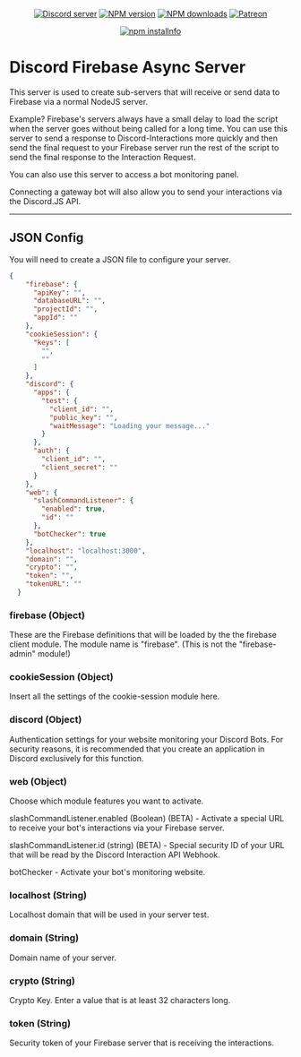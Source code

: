 <div align="center">
<p>
    <a href="https://discord.gg/TgHdvJd"><img src="https://img.shields.io/discord/413193536188579841?color=7289da&logo=discord&logoColor=white" alt="Discord server" /></a>
    <a href="https://www.npmjs.com/package/@tinypudding/discord-firebase-async-server"><img src="https://img.shields.io/npm/v/@tinypudding/discord-firebase-async-server.svg?maxAge=3600" alt="NPM version" /></a>
    <a href="https://www.npmjs.com/package/@tinypudding/discord-firebase-async-server"><img src="https://img.shields.io/npm/dt/@tinypudding/discord-firebase-async-server.svg?maxAge=3600" alt="NPM downloads" /></a>
    <a href="https://www.patreon.com/JasminDreasond"><img src="https://img.shields.io/badge/donate-patreon-F96854.svg" alt="Patreon" /></a>
</p>
<p>
    <a href="https://nodei.co/npm/@tinypudding/discord-firebase-async-server/"><img src="https://nodei.co/npm/@tinypudding/discord-firebase-async-server.png?downloads=true&stars=true" alt="npm installnfo" /></a>
</p>
</div>

# Discord Firebase Async Server
This server is used to create sub-servers that will receive or send data to Firebase via a normal NodeJS server.

Example? Firebase's servers always have a small delay to load the script when the server goes without being called for a long time. You can use this server to send a response to Discord-Interactions more quickly and then send the final request to your Firebase server run the rest of the script to send the final response to the Interaction Request.

You can also use this server to access a bot monitoring panel.

Connecting a gateway bot will also allow you to send your interactions via the Discord.JS API.

<hr/>

## JSON Config
You will need to create a JSON file to configure your server.
```json
{
    "firebase": {
      "apiKey": "",
      "databaseURL": "",
      "projectId": "",
      "appId": ""
    },
    "cookieSession": {
      "keys": [
        "",
        ""
      ]
    },
    "discord": {
      "apps": {
        "test": {
          "client_id": "",
          "public_key": "",
          "waitMessage": "Loading your message..."
        }
      },
      "auth": {
        "client_id": "",
        "client_secret": ""
      }
    },
    "web": {
      "slashCommandListener": {
        "enabled": true,
        "id": ""
      },
      "botChecker": true
    },
    "localhost": "localhost:3000",
    "domain": "",
    "crypto": "",
    "token": "",
    "tokenURL": ""
  }
  ```

### firebase (Object)
These are the Firebase definitions that will be loaded by the the firebase client module. The module name is "firebase". (This is not the "firebase-admin" module!)

### cookieSession (Object)
Insert all the settings of the cookie-session module here.

### discord (Object)
Authentication settings for your website monitoring your Discord Bots. 
For security reasons, it is recommended that you create an application in Discord exclusively for this function.

### web (Object)
Choose which module features you want to activate.

slashCommandListener.enabled (Boolean) (BETA) - Activate a special URL to receive your bot's interactions via your Firebase server.

slashCommandListener.id (string) (BETA) - Special security ID of your URL that will be read by the Discord Interaction API Webhook.

botChecker - Activate your bot's monitoring website.

### localhost (String)
Localhost domain that will be used in your server test.

### domain (String)
Domain name of your server.

### crypto (String)
Crypto Key. Enter a value that is at least 32 characters long.

### token (String)
Security token of your Firebase server that is receiving the interactions.
